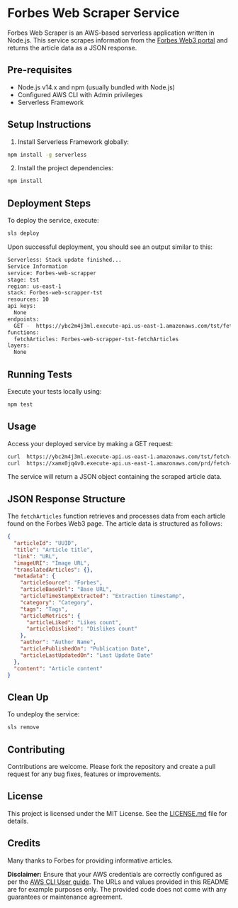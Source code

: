 # Forbes Web Scraper Service

Forbes Web Scraper is an AWS-based serverless application written in Node.js. This service scrapes information from the [Forbes Web3 portal](https://www.forbes.com/crypto-blockchain/) and returns the article data as a JSON response.

## Pre-requisites

- Node.js v14.x and npm (usually bundled with Node.js)
- Configured AWS CLI with Admin privileges
- Serverless Framework

## Setup Instructions

1. Install Serverless Framework globally:

```bash
npm install -g serverless
```

2. Install the project dependencies:

```bash
npm install
```

## Deployment Steps

To deploy the service, execute:

```bash
sls deploy
```

Upon successful deployment, you should see an output similar to this:

```bash
Serverless: Stack update finished...
Service Information
service: Forbes-web-scrapper
stage: tst
region: us-east-1
stack: Forbes-web-scrapper-tst
resources: 10
api keys:
  None
endpoints:
  GET -  https://ybc2m4j3ml.execute-api.us-east-1.amazonaws.com/tst/fetch-articles
functions:
  fetchArticles: Forbes-web-scrapper-tst-fetchArticles
layers:
  None
```

## Running Tests

Execute your tests locally using:

```bash
npm test
```

## Usage

Access your deployed service by making a GET request:

```bash
curl  https://ybc2m4j3ml.execute-api.us-east-1.amazonaws.com/tst/fetch-articles
curl  https://xamx0jq4v0.execute-api.us-east-1.amazonaws.com/prd/fetch-articles
```

The service will return a JSON object containing the scraped article data.

## JSON Response Structure

The `fetchArticles` function retrieves and processes data from each article found on the Forbes Web3 page. The article data is structured as follows:

```json
{
  "articleId": "UUID",
  "title": "Article title",
  "link": "URL",
  "imageURI": "Image URL",
  "translatedArticles": {},
  "metadata": {
    "articleSource": "Forbes",
    "articleBaseUrl": "Base URL",
    "articleTimeStampExtracted": "Extraction timestamp",
    "category": "Category",
    "tags": "Tags",
    "articleMetrics": {
      "articleLiked": "Likes count",
      "articleDisliked": "Dislikes count"
    },
    "author": "Author Name",
    "articlePublishedOn": "Publication Date",
    "articleLastUpdatedOn": "Last Update Date"
  },
  "content": "Article content"
}
```

## Clean Up

To undeploy the service:

```bash
sls remove
```

## Contributing

Contributions are welcome. Please fork the repository and create a pull request for any bug fixes, features or improvements.

## License

This project is licensed under the MIT License. See the [LICENSE.md](LICENSE.md) file for details.

## Credits

Many thanks to Forbes for providing informative articles.

**Disclaimer:** Ensure that your AWS credentials are correctly configured as per the [AWS CLI User guide](https://docs.aws.amazon.com/cli/latest/userguide/cli-configure-files.html). The URLs and values provided in this README are for example purposes only. The provided code does not come with any guarantees or maintenance agreement.
